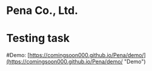 # Pena Co., Ltd.
# Testing task  

#Demo:
[https://comingsoon000.github.io/Pena/demo/](https://comingsoon000.github.io/Pena/demo/ "Demo")
